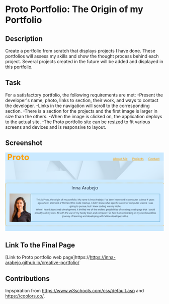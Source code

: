 # Proto Portfolio: The Origin of my Portfolio

## Description
Create a portfolio from scratch that displays projects I have done. These portfolios will assess my skills and show the thought process behind each project. Several projects created in the future will be added and displayed in this portfolio.

## Task
For a satisfactory portfolio, the following requirements are met:
-Present the developer's name, photo, links to section, their work, and ways to contact the developer.
-Links in the navigation will scroll to the corresponding section.
-There is a section for the projects and the first image is larger in size than the others.
-When the image is clicked on, the application deploys to the actual site.
-The Proto portfolio site can be resized to fit various screens and devices and is responsive to layout.

## Screenshot
![My creative portfolio](./Assets/css/images/proto-portfolio-final-page.png)

## Link To the Final Page
[Link to Proto portfolio web page]https://https://inna-arabejo.github.io/creative-portfolio/

## Contributions
Inpspiration from https://www.w3schools.com/css/default.asp and https://coolors.co/.
